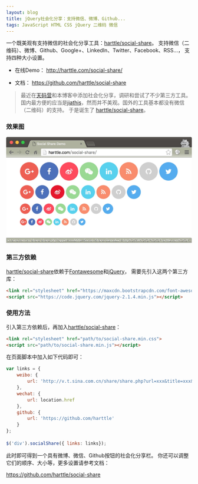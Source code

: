 ```yaml
---
layout: blog
title: jQuery社会化分享：支持微信、微博、Github...
tags: JavaScript HTML CSS jQuery 二维码 微信
---
```


一个既美观有支持微信的社会化分享工具：[harttle/social-share][sc]。
支持微信（二维码）、微博、Github、Google+、LinkedIn、Twitter、Facebook、RSS...，
支持四种大小设置。

* 在线Demo： http://harttle.com/social-share/

* 文档： https://github.com/harttle/social-share

> 最近在[天码营][tmy]和本博客中添加社会化分享，调研和尝试了不少第三方工具。
> 国内最方便的应当是[jiathis][jiathis]，然而并不美观。国外的工具基本都没有微信（二维码）的支持。
> 于是诞生了 [harttle/social-share][sc]。

<!--more-->

### 效果图

![social share@2x][sc-img]

### 第三方依赖

[harttle/social-share][sc]依赖于[Fontawesome][font]和[jQuery][jq]，
需要先引入这两个第三方库：

```html
<link rel="stylesheet" href="https://maxcdn.bootstrapcdn.com/font-awesome/4.5.0/css/font-awesome.min.css">
<script src="https://code.jquery.com/jquery-2.1.4.min.js"></script>
```

### 使用方法

引入第三方依赖后，再加入[harttle/social-share][sc]：

```html
<link rel="stylesheet" href="path/to/social-share.min.css">
<script src="path/to/social-share.min.js"></script>
```
 
在页面脚本中加入如下代码即可：

```javascript
var links = {
    weibo: {
        url: 'http://v.t.sina.com.cn/share/share.php?url=xxx&title=xxx&appid=xxx'
    },
    wechat: {
        url: location.href
    },
    github: {
        url: 'https://github.com/harttle'
    }
};

$('div').socialShare({ links: links});
```

此时即可得到一个具有微博、微信、Github按钮的社会化分享栏。
你还可以调整它们的顺序、大小等，更多设置请参考文档：

https://github.com/harttle/social-share

[sc]: https://github.com/harttle/social-share
[jiathis]: http://www.jiathis.com/
[sc-img]: /assets/img/blog/social-share.png
[font]: http://fontawesome.io/
[jq]: http://jquery.com/
[tmy]: http://tianmaying.com/

